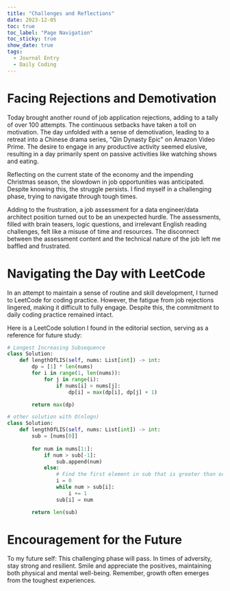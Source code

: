 ```yaml
---
title: "Challenges and Reflections"
date: 2023-12-05
toc: true
toc_label: "Page Navigation"
toc_sticky: true
show_date: true
tags:
  - Journal Entry
  - Daily Coding
---
```


# Facing Rejections and Demotivation

Today brought another round of job application rejections, adding to a tally of over 100 attempts. The continuous setbacks have taken a toll on motivation. The day unfolded with a sense of demotivation, leading to a retreat into a Chinese drama series, "Qin Dynasty Epic" on Amazon Video Prime. The desire to engage in any productive activity seemed elusive, resulting in a day primarily spent on passive activities like watching shows and eating.

Reflecting on the current state of the economy and the impending Christmas season, the slowdown in job opportunities was anticipated. Despite knowing this, the struggle persists. I find myself in a challenging phase, trying to navigate through tough times.

Adding to the frustration, a job assessment for a data engineer/data architect position turned out to be an unexpected hurdle. The assessments, filled with brain teasers, logic questions, and irrelevant English reading challenges, felt like a misuse of time and resources. The disconnect between the assessment content and the technical nature of the job left me baffled and frustrated.

# Navigating the Day with LeetCode

In an attempt to maintain a sense of routine and skill development, I turned to LeetCode for coding practice. However, the fatigue from job rejections lingered, making it difficult to fully engage. Despite this, the commitment to daily coding practice remained intact.

Here is a LeetCode solution I found in the editorial section, serving as a reference for future study:

```python
# Longest Increasing Subsequence
class Solution:
    def lengthOfLIS(self, nums: List[int]) -> int:
        dp = [1] * len(nums)
        for i in range(1, len(nums)):
            for j in range(i):
                if nums[i] > nums[j]:
                    dp[i] = max(dp[i], dp[j] + 1)

        return max(dp)

# other solution with O(nlogn)
class Solution:
    def lengthOfLIS(self, nums: List[int]) -> int:
        sub = [nums[0]]
        
        for num in nums[1:]:
            if num > sub[-1]:
                sub.append(num)
            else:
                # Find the first element in sub that is greater than or equal to num
                i = 0
                while num > sub[i]:
                    i += 1
                sub[i] = num

        return len(sub)
```

# Encouragement for the Future
To my future self: This challenging phase will pass. In times of adversity, stay strong and resilient. Smile and appreciate the positives, maintaining both physical and mental well-being. Remember, growth often emerges from the toughest experiences.